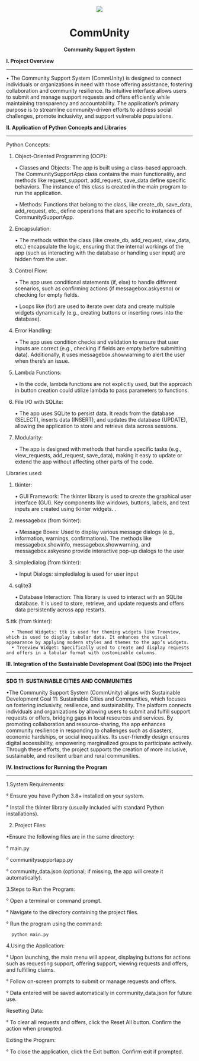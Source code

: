 <div align="center"> <img src="https://github.com/user-attachments/assets/dc6b5547-8896-4f19-a15a-5260dbf9955d">

  # CommUnity
 **Community Support System**</div>
 

**I. Project Overview**

------------------------------------------

  • The Community Support System (CommUnity) is designed to connect individuals or organizations in need with those offering assistance, fostering collaboration and community resilience. Its intuitive interface allows users to submit and manage support requests and offers efficiently while maintaining transparency and accountability. The application’s primary purpose is to streamline community-driven efforts to address social challenges, promote inclusivity, and support vulnerable populations.


**II. Application of Python Concepts and Libraries**

------------------------------------------
      
Python Concepts:


   1. Object-Oriented Programming (OOP):
      
         • Classes and Objects: The app is built using a class-based approach. The CommunitySupportApp class contains the main functionality, and methods like request_support, add_request, save_data define 
         specific behaviors. The instance of this class is created in the main program to run the application.

         • Methods: Functions that belong to the class, like create_db, save_data, add_request, etc., define operations that are specific to instances of CommunitySupportApp.
    

   2. Encapsulation:

         •  The methods within the class (like create_db, add_request, view_data, etc.) encapsulate the logic, ensuring that the internal workings of the app (such as interacting with the database or handling user input) are hidden from the user.

   3. Control Flow:
      
         • The app uses conditional statements (if, else) to handle different scenarios, such as confirming actions (if messagebox.askyesno) or checking for empty fields.

         • Loops like (for) are used to iterate over data and create multiple widgets dynamically (e.g., creating buttons or inserting rows into the database).

   4. Error Handling:
       
         • The app uses condition checks and validation to ensure that user inputs are correct (e.g., checking if fields are empty before submitting data). Additionally, it uses messagebox.showwarning to alert the user when there’s an issue.

   5. Lambda Functions:
       
         • In the code, lambda functions are not explicitly used, but the approach in button creation could utilize lambda to pass parameters to functions.

   6. File I/O with SQLite:
       
         • The app uses SQLite to persist data. It reads from the database (SELECT), inserts data (INSERT), and updates the database (UPDATE), allowing the application to store and retrieve data across sessions.

   7. Modularity:
       
        • The app is designed with methods that handle specific tasks (e.g., view_requests, add_request, save_data), making it easy to update or extend the app without affecting other parts of the code. 
      

Libraries used:

   1. tkinter:
    
        • GUI Framework: The tkinter library is used to create the graphical user interface (GUI). Key components like windows, buttons, labels, and text inputs are created using tkinter widgets.
.
 
  2. messagebox (from tkinter):
    
       • Message Boxes: Used to display various message dialogs (e.g., information, warnings, confirmations). The methods like messagebox.showinfo, messagebox.showwarning, and messagebox.askyesno provide interactive pop-up dialogs to the user


  3. simpledialog (from tkinter):
    
      • Input Dialogs: simpledialog is used for user input 
        
  4. sqlite3
    
      • Database Interaction: This library is used to interact with an SQLite database. It is used to store, retrieve, and update requests and offers data persistently across app restarts.
     
  5.ttk (from tkinter):

      • Themed Widgets: ttk is used for theming widgets like Treeview, which is used to display tabular data. It enhances the visual appearance by applying modern styles and themes to the app’s widgets.
      • Treeview Widget: Specifically used to create and display requests and offers in a tabular format with customizable columns.
     

**III. Integration of the Sustainable Development Goal (SDG) into the Project**

------------------------------------------

**SDG 11: SUSTAINABLE CITIES AND COMMUNITIES**

  •The Community Support System (CommUnity) aligns with Sustainable Development Goal 11: Sustainable Cities and Communities, which focuses on fostering inclusivity, resilience, and sustainability. The platform connects individuals and organizations by allowing users to submit and fulfill support requests or offers, bridging gaps in local resources and services. By promoting collaboration and resource-sharing, the app enhances community resilience in responding to challenges such as disasters, economic hardships, or social inequalities. Its user-friendly design ensures digital accessibility, empowering marginalized groups to participate actively. Through these efforts, the project supports the creation of more inclusive, sustainable, and resilient urban and rural communities.

**IV. Instructions for Running the Program**

------------------------------------------

  1.System Requirements:

   ° Ensure you have Python 3.8+ installed on your system.

   ° Install the tkinter library (usually included with standard Python installations).
     
  2. Project Files:

 •Ensure the following files are in the same directory:
  
   ° main.py
  
   ° communitysupportapp.py
   
   ° community_data.json (optional; if missing, the app will create it automatically).

  3.Steps to Run the Program:

   ° Open a terminal or command prompt.
    
   ° Navigate to the directory containing the project files.
  
   ° Run the program using the command:
  
      python main.py
  
 4.Using the Application:
  
  ° Upon launching, the main menu will appear, displaying buttons for actions such as requesting support, offering support, viewing requests and offers, and fulfilling claims.
 
  ° Follow on-screen prompts to submit or manage requests and offers.
 
  ° Data entered will be saved automatically in community_data.json for future use.
 
Resetting Data:
 
  ° To clear all requests and offers, click the Reset All button. Confirm the action when prompted.

 Exiting the Program:
 
  ° To close the application, click the Exit button. Confirm exit if prompted.
